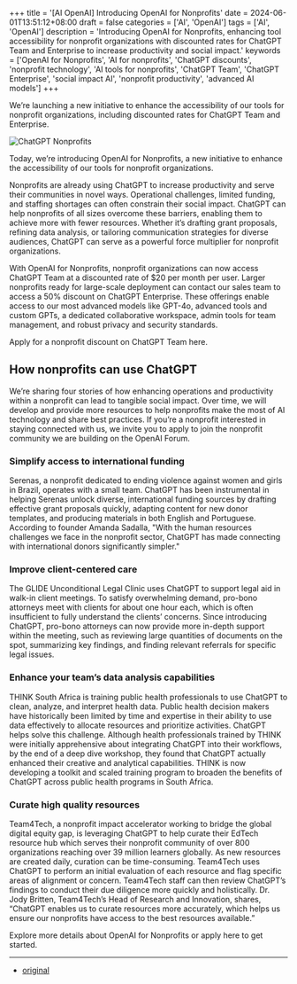+++
title = '[AI OpenAI] Introducing OpenAI for Nonprofits'
date = 2024-06-01T13:51:12+08:00
draft = false
categories = ['AI', 'OpenAI']
tags = ['AI', 'OpenAI']
description = 'Introducing OpenAI for Nonprofits, enhancing tool accessibility for nonprofit organizations with discounted rates for ChatGPT Team and Enterprise to increase productivity and social impact.'
keywords = ['OpenAI for Nonprofits', 'AI for nonprofits', 'ChatGPT discounts', 'nonprofit technology', 'AI tools for nonprofits', 'ChatGPT Team', 'ChatGPT Enterprise', 'social impact AI', 'nonprofit productivity', 'advanced AI models']
+++

We’re launching a new initiative to enhance the accessibility of our tools for nonprofit organizations, including discounted rates for ChatGPT Team and Enterprise.

![ChatGPT Nonprofits](https://images.ctfassets.net/kftzwdyauwt9/4Em8mbOC0xiobfRkg46uii/6e068b71acec20f841a71985b6f8a4fb/ChatGPT_Nonprofits.png?w=1920&q=90&fm=webp)

Today, we’re introducing OpenAI for Nonprofits, a new initiative to enhance the accessibility of our tools for nonprofit organizations.

Nonprofits are already using ChatGPT to increase productivity and serve their communities in novel ways. Operational challenges, limited funding, and staffing shortages can often constrain their social impact. ChatGPT can help nonprofits of all sizes overcome these barriers, enabling them to achieve more with fewer resources. Whether it’s drafting grant proposals, refining data analysis, or tailoring communication strategies for diverse audiences, ChatGPT can serve as a powerful force multiplier for nonprofit organizations. 

With OpenAI for Nonprofits, nonprofit organizations can now access ChatGPT Team at a discounted rate of $20 per month per user. Larger nonprofits ready for large-scale deployment can contact our sales team to access a 50% discount on ChatGPT Enterprise. These offerings enable access to our most advanced models like GPT-4o, advanced tools and custom GPTs, a dedicated collaborative workspace, admin tools for team management, and robust privacy and security standards.

Apply for a nonprofit discount on ChatGPT Team here.

## How nonprofits can use ChatGPT
We’re sharing four stories of how enhancing operations and productivity within a nonprofit can lead to tangible social impact. Over time, we will develop and provide more resources to help nonprofits make the most of AI technology and share best practices. If you’re a nonprofit interested in staying connected with us, we invite you to apply to join the nonprofit community we are building on the OpenAI Forum.

### Simplify access to international funding
Serenas, a nonprofit dedicated to ending violence against women and girls in Brazil, operates with a small team. ChatGPT has been instrumental in helping Serenas unlock diverse, international funding sources by drafting effective grant proposals quickly, adapting content for new donor templates, and producing materials in both English and Portuguese. According to founder Amanda Sadalla, "With the human resources challenges we face in the nonprofit sector, ChatGPT has made connecting with international donors significantly simpler."

### Improve client-centered care
The GLIDE Unconditional Legal Clinic uses ChatGPT to support legal aid in walk-in client meetings. To satisfy overwhelming demand, pro-bono attorneys meet with clients for about one hour each, which is often insufficient to fully understand the clients’ concerns. Since introducing ChatGPT, pro-bono attorneys can now provide more in-depth support within the meeting, such as reviewing large quantities of documents on the spot, summarizing key findings, and finding relevant referrals for specific legal issues.

### Enhance your team’s data analysis capabilities
THINK South Africa is training public health professionals to use ChatGPT to clean, analyze, and interpret health data. Public health decision makers have historically been limited by time and expertise in their ability to use data effectively to allocate resources and prioritize activities. ChatGPT helps solve this challenge. Although health professionals trained by THINK were initially apprehensive about integrating ChatGPT into their workflows, by the end of a deep dive workshop, they found that ChatGPT actually enhanced their creative and analytical capabilities. THINK is now developing a toolkit and scaled training program to broaden the benefits of ChatGPT across public health programs in South Africa.

### Curate high quality resources
Team4Tech, a nonprofit impact accelerator working to bridge the global digital equity gap, is leveraging ChatGPT to help curate their EdTech resource hub which serves their nonprofit community of over 800 organizations reaching over 39 million learners globally. As new resources are created daily, curation can be time-consuming. Team4Tech uses ChatGPT to perform an initial evaluation of each resource and flag specific areas of alignment or concern. Team4Tech staff can then review ChatGPT’s findings to conduct their due diligence more quickly and holistically. Dr. Jody Britten, Team4Tech’s Head of Research and Innovation, shares, “ChatGPT enables us to curate resources more accurately, which helps us ensure our nonprofits have access to the best resources available.”

Explore more details about OpenAI for Nonprofits or apply here to get started.

---

- [original](https://openai.com/index/introducing-openai-for-nonprofits/)
<!-- - [博客 - 从零开始学AI](...) -->
<!-- - [Blog | Learn AI from scratch](...) -->
<!-- - [公众号 - 从零开始学AI](...) -->
<!-- - [CSDN - 从零开始学AI](...) -->
<!-- - [掘金 - 从零开始学AI](...) -->
<!-- - [知乎 - 从零开始学AI](...) -->
<!-- - [阿里云 - 从零开始学AI](...) -->
<!-- - [腾讯云 - 从零开始学AI](...) -->
